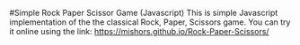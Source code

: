 #Simple Rock Paper Scissor Game (Javascript)
This is simple Javascript implementation of the the classical Rock, Paper, Scissors game. You can try it online using the link: https://mishors.github.io/Rock-Paper-Scissors/
